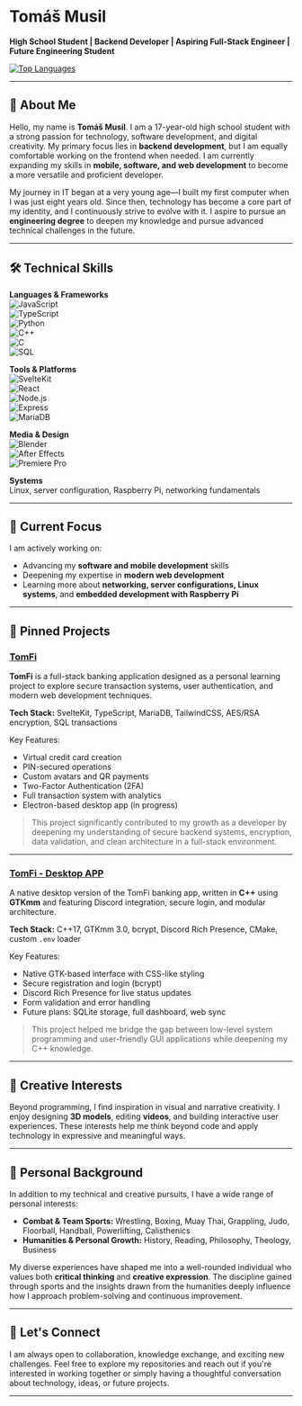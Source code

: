 # Tomáš Musil

**High School Student | Backend Developer | Aspiring Full-Stack Engineer | Future Engineering Student**

[![Top Languages](https://github-readme-stats.vercel.app/api/top-langs/?username=TomasMusi&layout=compact&hide=html&theme=dark)](https://github.com/TomasMusi)  

---

## 🧠 About Me

Hello, my name is **Tomáš Musil**. I am a 17-year-old high school student with a strong passion for technology, software development, and digital creativity. My primary focus lies in **backend development**, but I am equally comfortable working on the frontend when needed. I am currently expanding my skills in **mobile, software, and web development** to become a more versatile and proficient developer.

My journey in IT began at a very young age—I built my first computer when I was just eight years old. Since then, technology has become a core part of my identity, and I continuously strive to evolve with it. I aspire to pursue an **engineering degree** to deepen my knowledge and pursue advanced technical challenges in the future.

---

## 🛠️ Technical Skills

**Languages & Frameworks**  
![JavaScript](https://img.shields.io/badge/-JavaScript-F7DF1E?style=flat&logo=javascript&logoColor=000)  
![TypeScript](https://img.shields.io/badge/-TypeScript-3178C6?style=flat&logo=typescript&logoColor=fff)  
![Python](https://img.shields.io/badge/-Python-3776AB?style=flat&logo=python&logoColor=fff)  
![C++](https://img.shields.io/badge/-C++-00599C?style=flat&logo=cplusplus&logoColor=fff)  
![C](https://img.shields.io/badge/-C-000?style=flat&logo=c&logoColor=fff)  
![SQL](https://img.shields.io/badge/-SQL-4479A1?style=flat&logo=postgresql&logoColor=fff)

**Tools & Platforms**  
![SvelteKit](https://img.shields.io/badge/-SvelteKit-ff3e00?style=flat&logo=svelte&logoColor=fff)  
![React](https://img.shields.io/badge/-React-20232a?style=flat&logo=react&logoColor=61dafb)  
![Node.js](https://img.shields.io/badge/-Node.js-339933?style=flat&logo=node.js&logoColor=fff)  
![Express](https://img.shields.io/badge/-Express-000?style=flat&logo=express&logoColor=fff)  
![MariaDB](https://img.shields.io/badge/-MariaDB-003545?style=flat&logo=mariadb&logoColor=fff)

**Media & Design**  
![Blender](https://img.shields.io/badge/-Blender-F5792A?style=flat&logo=blender&logoColor=fff)  
![After Effects](https://img.shields.io/badge/-After%20Effects-9999FF?style=flat&logo=adobeaftereffects&logoColor=fff)  
![Premiere Pro](https://img.shields.io/badge/-Premiere%20Pro-9999FF?style=flat&logo=adobepremierepro&logoColor=fff)

**Systems**  
Linux, server configuration, Raspberry Pi, networking fundamentals

---

## 🎯 Current Focus

I am actively working on:

- Advancing my **software and mobile development** skills  
- Deepening my expertise in **modern web development**  
- Learning more about **networking, server configurations, Linux systems**, and **embedded development with Raspberry Pi**

---

## 📌 Pinned Projects

### [TomFi](https://github.com/TomasMusi/TomFi)

**TomFi** is a full-stack banking application designed as a personal learning project to explore secure transaction systems, user authentication, and modern web development techniques.

**Tech Stack:** SvelteKit, TypeScript, MariaDB, TailwindCSS, AES/RSA encryption, SQL transactions

Key Features:
- Virtual credit card creation  
- PIN-secured operations  
- Custom avatars and QR payments  
- Two-Factor Authentication (2FA)  
- Full transaction system with analytics  
- Electron-based desktop app (in progress)

> This project significantly contributed to my growth as a developer by deepening my understanding of secure backend systems, encryption, data validation, and clean architecture in a full-stack environment.

---

### [TomFi - Desktop APP](https://github.com/TomasMusi/TomFi-DesktopApp)

A native desktop version of the TomFi banking app, written in **C++** using **GTKmm** and featuring Discord integration, secure login, and modular architecture.

**Tech Stack:** C++17, GTKmm 3.0, bcrypt, Discord Rich Presence, CMake, custom `.env` loader

Key Features:
- Native GTK-based interface with CSS-like styling  
- Secure registration and login (bcrypt)  
- Discord Rich Presence for live status updates  
- Form validation and error handling  
- Future plans: SQLite storage, full dashboard, web sync

> This project helped me bridge the gap between low-level system programming and user-friendly GUI applications while deepening my C++ knowledge.

---

## 🎨 Creative Interests

Beyond programming, I find inspiration in visual and narrative creativity. I enjoy designing **3D models**, editing **videos**, and building interactive user experiences. These interests help me think beyond code and apply technology in expressive and meaningful ways.

---

## 🧬 Personal Background

In addition to my technical and creative pursuits, I have a wide range of personal interests:

- **Combat & Team Sports:** Wrestling, Boxing, Muay Thai, Grappling, Judo, Floorball, Handball, Powerlifting, Calisthenics  
- **Humanities & Personal Growth:** History, Reading, Philosophy, Theology, Business

My diverse experiences have shaped me into a well-rounded individual who values both **critical thinking** and **creative expression**. The discipline gained through sports and the insights drawn from the humanities deeply influence how I approach problem-solving and continuous improvement.

---

## 🤝 Let's Connect

I am always open to collaboration, knowledge exchange, and exciting new challenges. Feel free to explore my repositories and reach out if you're interested in working together or simply having a thoughtful conversation about technology, ideas, or future projects.

---
